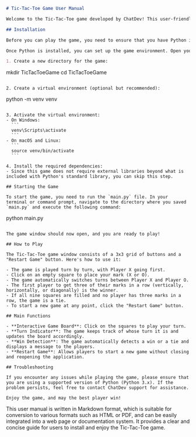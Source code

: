 ```markdown
# Tic-Tac-Toe Game User Manual

Welcome to the Tic-Tac-Toe game developed by ChatDev! This user-friendly application allows two players to enjoy the classic game of Tic-Tac-Toe with a simple and intuitive interface. Below you will find instructions on how to set up the game environment, install any necessary dependencies, and play the game.

## Installation

Before you can play the game, you need to ensure that you have Python installed on your computer. Python can be downloaded from the official website: [https://www.python.org/downloads/](https://www.python.org/downloads/).

Once Python is installed, you can set up the game environment. Open your terminal or command prompt and follow these steps:

1. Create a new directory for the game:
   ```
   mkdir TicTacToeGame
   cd TicTacToeGame
   ```

2. Create a virtual environment (optional but recommended):
   ```
   python -m venv venv
   ```

3. Activate the virtual environment:
   - On Windows:
     ```
     venv\Scripts\activate
     ```
   - On macOS and Linux:
     ```
     source venv/bin/activate
     ```

4. Install the required dependencies:
   - Since this game does not require external libraries beyond what is included with Python's standard library, you can skip this step.

## Starting the Game

To start the game, you need to run the `main.py` file. In your terminal or command prompt, navigate to the directory where you saved `main.py` and execute the following command:

```
python main.py
```

The game window should now open, and you are ready to play!

## How to Play

The Tic-Tac-Toe game window consists of a 3x3 grid of buttons and a "Restart Game" button. Here's how to use it:

- The game is played turn by turn, with Player X going first.
- Click on an empty square to place your mark (X or O).
- The game automatically switches turns between Player X and Player O.
- The first player to get three of their marks in a row (vertically, horizontally, or diagonally) is the winner.
- If all nine squares are filled and no player has three marks in a row, the game is a tie.
- To start a new game at any point, click the "Restart Game" button.

## Main Functions

- **Interactive Game Board**: Click on the squares to play your turn.
- **Turn Indicator**: The game keeps track of whose turn it is and updates the board accordingly.
- **Win Detection**: The game automatically detects a win or a tie and displays a message to the players.
- **Restart Game**: Allows players to start a new game without closing and reopening the application.

## Troubleshooting

If you encounter any issues while playing the game, please ensure that you are using a supported version of Python (Python 3.x). If the problem persists, feel free to contact ChatDev support for assistance.

Enjoy the game, and may the best player win!
```

This user manual is written in Markdown format, which is suitable for conversion to various formats such as HTML or PDF, and can be easily integrated into a web page or documentation system. It provides a clear and concise guide for users to install and enjoy the Tic-Tac-Toe game.